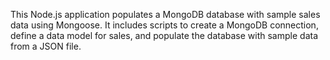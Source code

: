 This Node.js application populates a MongoDB database with sample sales data using Mongoose. It includes scripts to create a MongoDB connection, define a data model for sales, and populate the database with sample data from a JSON file.
